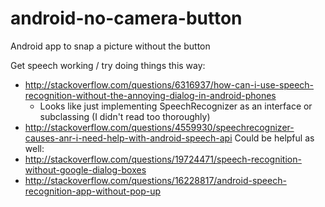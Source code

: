 # android-no-camera-button
Android app to snap a picture without the button

Get speech working / try doing things this way:
* http://stackoverflow.com/questions/6316937/how-can-i-use-speech-recognition-without-the-annoying-dialog-in-android-phones
  * Looks like just implementing SpeechRecognizer as an interface or subclassing (I didn't read too thoroughly)
* http://stackoverflow.com/questions/4559930/speechrecognizer-causes-anr-i-need-help-with-android-speech-api
Could be helpful as well:
* http://stackoverflow.com/questions/19724471/speech-recognition-without-google-dialog-boxes
* http://stackoverflow.com/questions/16228817/android-speech-recognition-app-without-pop-up






